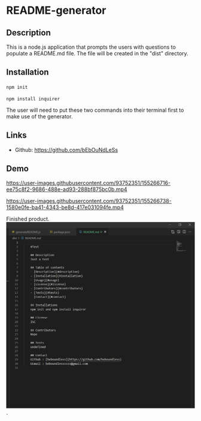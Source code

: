 # README-generator

## Description
This is a node.js application that prompts the users with questions to populate a README.md file. The file will be created in the "dist" directory. 

## Installation

`npm init`

`npm install inquirer`

The user will need to put these two commands into their terminal first to make use of the generator.

## Links
* Github: https://github.com/bEbOuNdLeSs

## Demo

https://user-images.githubusercontent.com/93752351/155266716-ee75c8f2-9686-488e-ad93-288bf875bc0b.mp4

https://user-images.githubusercontent.com/93752351/155266738-1580e0fe-ba41-4343-be8d-417e031094fe.mp4


Finished product.
![Demo3](/demo/demo3.png).







